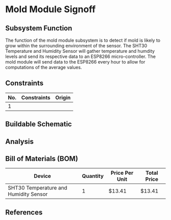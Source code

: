 # Mold Module Signoff

## Subsystem Function
The function of the mold module subsystem is to detect if mold is likely to grow within the surrounding environment of the sensor. The SHT30 Temperature and Humidity Sensor will gather temperature and humdity levels and send its respective data to an ESP8266 micro-controller. The mold module will send data to the ESP8266 every hour to allow for computations of the average values.

## Constraints
| No. | Constraints | Origin |
| --- | ----------- | ------ |
|  1  | 

## Buildable Schematic

## Analysis

## Bill of Materials (BOM)
| Device | Quantity | Price Per Unit | Total Price |
| ------ | -------- | -------------- | ----------- |
| SHT30 Temperature and Humidity Sensor | 1 | $13.41 | $13.41 |

## References

